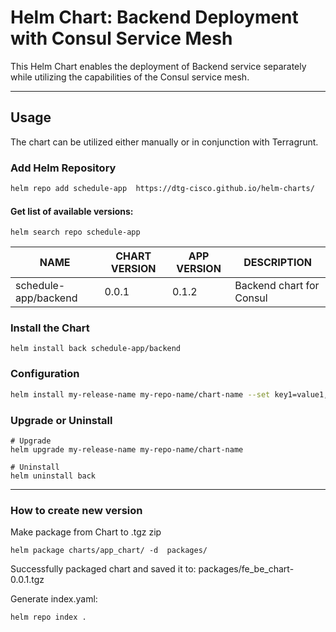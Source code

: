 # Helm Chart: Backend Deployment with Consul Service Mesh

This Helm Chart enables the deployment of Backend service separately while utilizing the capabilities of the Consul service mesh.

-------------------------------------
## Usage
The chart can be utilized either manually or in conjunction with Terragrunt.

### Add Helm Repository
```bash
helm repo add schedule-app  https://dtg-cisco.github.io/helm-charts/
```
#### Get list of available versions:
```shell
helm search repo schedule-app 
```
| NAME                 | CHART VERSION | APP VERSION | DESCRIPTION              | 
|----------------------|---------------|-------------|--------------------------|
| schedule-app/backend | 0.0.1         | 0.1.2       | Backend chart for Consul |


### Install the Chart
```shell
helm install back schedule-app/backend 
```

### Configuration
```bash
helm install my-release-name my-repo-name/chart-name --set key1=value1,key2=value2
```

### Upgrade or Uninstall
```shell
# Upgrade
helm upgrade my-release-name my-repo-name/chart-name

# Uninstall
helm uninstall back
```

------------------------------
### How to create new version

Make package from Chart to .tgz zip
```shell
helm package charts/app_chart/ -d  packages/
```
Successfully packaged chart and saved it to: packages/fe_be_chart-0.0.1.tgz


Generate index.yaml:
```shell
helm repo index .
```